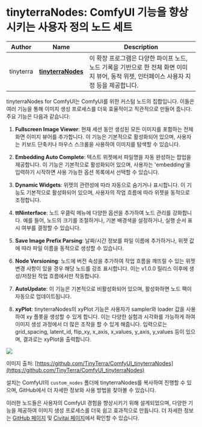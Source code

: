 # tinyterraNodes: ComfyUI 기능을 향상시키는 사용자 정의 노드 세트

|Author|Name|Description|
|---|---|---|
|tinyterra|[**tinyterraNodes**](https://github.com/tinyterra/ComfyUI_tinyterraNodes)|이 확장 프로그램은 다양한 파이프 노드, 노드 기록을 기반으로 한 전체 화면 이미지 뷰어, 동적 위젯, 인터페이스 사용자 지정 등을 제공합니다.|

tinyterraNodes for ComfyUI는 ComfyUI를 위한 커스텀 노드의 집합입니다. 이들은 여러 기능을 통해 이미지 생성 프로세스를 더욱 효율적이고 직관적으로 만들어 줍니다. 주요 기능은 다음과 같습니다:

1. **Fullscreen Image Viewer**: 현재 세션 동안 생성된 모든 이미지를 포함하는 전체 화면 이미지 뷰어를 추가합니다. 이 기능은 기본적으로 활성화되어 있으며, 사용자는 키보드 단축키나 마우스 스크롤을 사용하여 이미지를 탐색할 수 있습니다.
    
2. **Embedding Auto Complete**: 텍스트 위젯에서 파일명을 자동 완성하는 팝업을 제공합니다. 이 기능은 기본적으로 활성화되어 있으며, 사용자는 'embedding'을 입력하기 시작하면 사용 가능한 옵션 목록에서 선택할 수 있습니다.
    
3. **Dynamic Widgets**: 위젯의 관련성에 따라 자동으로 숨기거나 표시합니다. 이 기능도 기본적으로 활성화되어 있으며, 사용자의 작업 흐름에 따라 위젯을 동적으로 조정합니다.
    
4. **ttNinterface**: 노드 우클릭 메뉴에 다양한 옵션을 추가하여 노드 관리를 강화합니다. 예를 들어, 노드의 크기를 조절하거나, 기본 배경색을 설정하거나, 실행 순서 표시 여부를 결정할 수 있습니다.
    
5. **Save Image Prefix Parsing**: 날짜/시간 정보를 파일 이름에 추가하거나, 위젯 값에 따라 파일 이름을 동적으로 생성할 수 있습니다.
    
6. **Node Versioning**: 노드에 버전 속성을 추가하여 작업 흐름을 깨뜨릴 수 있는 위젯 변경 사항이 있을 경우 해당 노드를 강조 표시합니다. 이는 v1.0.0 릴리스 이후에 생성/저장된 작업 흐름에서만 작동합니다.
    
7. **AutoUpdate**: 이 기능은 기본적으로 비활성화되어 있으며, 활성화하면 노드 팩이 자동으로 업데이트됩니다.
    
8. **xyPlot**: tinyterraNodes의 xyPlot 기능은 사용자가 sampler와 loader 값을 사용하여 xy 플롯을 생성할 수 있게 합니다. 이는 다양한 실험과 시각화를 가능하게 하여 이미지 생성 과정에서 더 많은 조작을 할 수 있게 해줍니다. 입력으로는 grid_spacing, latent_id, flip_xy, x_axis, x_values, y_axis, y_values 등이 있으며, 결과로는 xyPlot을 출력합니다.
    

![](https://wikidocs.net/images/page/234153/tinyterra_xyPlot.png)

이미지 출처: [https://github.com/TinyTerra/ComfyUI_tinyterraNodes](https://github.com/TinyTerra/ComfyUI_tinyterraNodes)

설치는 ComfyUI의 `custom_nodes` 폴더에 tinyterraNodes를 복사하여 진행할 수 있으며, GitHub에서 더 자세한 정보와 사용 방법을 찾아볼 수 있습니다.

이러한 노드들은 사용자의 ComfyUI 경험을 향상시키기 위해 설계되었으며, 다양한 기능을 제공하여 이미지 생성 프로세스를 더욱 쉽고 효과적으로 만듭니다. 더 자세한 정보는 [GitHub 페이지](https://github.com/TinyTerra/ComfyUI_tinyterraNodes) 및 [Civitai 페이지](https://civitai.com/models/24537/comfyui-visual-area-conditioning-latent-composition)에서 확인할 수 있습니다.
